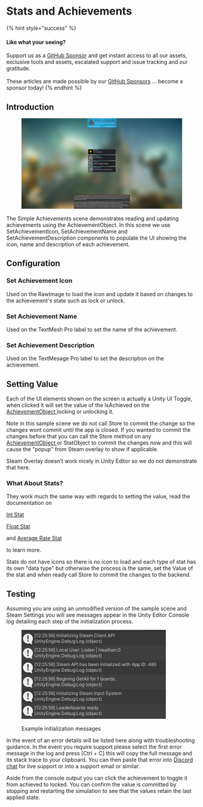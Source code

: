 # Stats and Achievements

{% hint style="success" %}
#### Like what your seeing?

Support us as a [GitHub Sponsor](../../../../become-a-sponsor/) and get instant access to all our assets, exclusive tools and assets, escalated support and issue tracking and our gratitude.\
\
These articles are made possible by our [GitHub Sponsors](../../../../become-a-sponsor/) ... become a sponsor today!
{% endhint %}

## Introduction&#x20;

<figure><img src="../../../../.gitbook/assets/image (1) (1) (2).png" alt=""><figcaption></figcaption></figure>

The Simple Achievements scene demonstrates reading and updating achievements using the AchievementObject. In this scene we use SetAchievementIcon, SetAchievementName and SetAchievementDescription components to populate the UI showing the icon, name and description of each achievement.

## Configuration

### Set Achievement Icon

Used on the RawImage to load the icon and update it based on changes to the achievement's state such as lock or unlock.

### Set Achievement Name

Used on the TextMesh Pro label to set the name of the achievement.

### Set Achievement Description

Used on the TextMesage Pro label to set the description on the achievement.

## Setting Value

Each of the UI elements shown on the screen is actually a Unity UI Toggle, when clicked it will set the value of the IsAchieved on the [AchievementObject ](../../unity/scriptable-objects/achievement-object.md)locking or unlocking it.

Note in this sample scene we do not call Store to commit the change so the changes wont commit until the app is closed. If you wanted to commit the changes before that you can call the Store method on any [AchievementObject ](../../unity/scriptable-objects/achievement-object.md)or StatObject to commit the changes now and this will cause the "popup" from Steam overlay to show if applicable.&#x20;

Steam Overlay doesn't work nicely in Unity Editor so we do not demonstrate that here.

### What About Stats?

They work much the same way with regards to setting the value, read the documentation on&#x20;

[Int Stat](../../unity/scriptable-objects/int-stat.md)

[Float Stat](../../unity/scriptable-objects/float-stat.md)

and [Average Rate Stat](../../unity/scriptable-objects/avg-rate-stat.md)

to learn more.

Stats do not have icons so there is no icon to load and each type of stat has its own "data type" but otherwise the process is the same, set the Value of the stat and when ready call Store to commit the changes to the backend.

## Testing

Assuming you are using an unmodified version of the sample scene and Steam Settings you will see messages appear in the Unity Editor Console log detailing each step of the initialization process.

<figure><img src="../../../../.gitbook/assets/image (15).png" alt=""><figcaption><p>Example initialization messages</p></figcaption></figure>

In the event of an error details will be listed here along with troubleshooting guidance. In the event you require support please select the first error message in the log and press \[Ctrl + C] this will copy the full message and its stack trace to your clipboard. You can then paste that error into [Discord chat](https://discord.gg/eVVgM36) for live support or into a support email or similar.

Aside from the console output you can click the achievement to toggle it from achieved to locked. You can confirm the value is committed by stopping and restarting the simulation to see that the values retain the last applied state.
